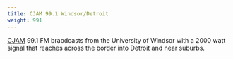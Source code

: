 ```yaml
---
title: CJAM 99.1 Windsor/Detroit
weight: 991
---
```

[CJAM] 99.1 FM braodcasts from the University of
Windsor with a 2000 watt signal that reaches across
the border into Detroit and near suburbs. 

[CJAM]:https://cjam.ca
